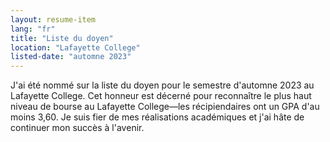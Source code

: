 ```yaml
---
layout: resume-item
lang: "fr"
title: "Liste du doyen"
location: "Lafayette College"
listed-date: "automne 2023"
---
```


J'ai été nommé sur la liste du doyen pour le semestre d'automne 2023 au Lafayette College. Cet honneur est décerné pour
reconnaître le plus haut niveau de bourse au Lafayette College—les récipiendaires ont un GPA d'au moins 3,60. Je suis
fier
de mes réalisations académiques et j'ai hâte de continuer mon succès à l'avenir.